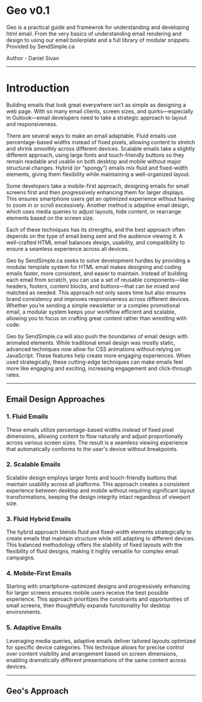 # Geo v0.1
Geo is a practical guide and framewrok for understanding and developing html email. 
From the very basics of understanding email rendering and design to using our email boilerplate and a full library of modular snippets. 
Provided by SendSimple.ca

Author - Daniel Sivan

****************************************************************************************************************************
# Introduction

Building emails that look great everywhere isn’t as simple as designing a web page. With so many email clients, screen sizes, and quirks—especially in Outlook—email developers need to take a strategic approach to layout and responsiveness.

There are several ways to make an email adaptable. Fluid emails use percentage-based widths instead of fixed pixels, allowing content to stretch and shrink smoothly across different devices. Scalable emails take a slightly different approach, using large fonts and touch-friendly buttons so they remain readable and usable on both desktop and mobile without major structural changes. Hybrid (or “spongy”) emails mix fluid and fixed-width elements, giving them flexibility while maintaining a well-organized layout.

Some developers take a mobile-first approach, designing emails for small screens first and then progressively enhancing them for larger displays. This ensures smartphone users get an optimized experience without having to zoom in or scroll excessively. Another method is adaptive email design, which uses media queries to adjust layouts, hide content, or rearrange elements based on the screen size.

Each of these techniques has its strengths, and the best approach often depends on the type of email being sent and the audience viewing it. A well-crafted HTML email balances design, usability, and compatibility to ensure a seamless experience across all devices.

Geo by SendSimple.ca seeks to solve development hurdles by providing a modular template system for HTML email makes designing and coding emails faster, more consistent, and easier to maintain. Instead of building each email from scratch, you can use a set of reusable components—like headers, footers, content blocks, and buttons—that can be mixed and matched as needed. This approach not only saves time but also ensures brand consistency and improves responsiveness across different devices. Whether you’re sending a simple newsletter or a complex promotional email, a modular system keeps your workflow efficient and scalable, allowing you to focus on crafting great content rather than wrestling with code.

Geo by SendSimple.ca will also push the boundaries of email design with animated elements. While traditional email design was mostly static, advanced techniques now allow for CSS animations without relying on JavaScript. These features help create more engaging experiences. When used strategically, these cutting-edge techniques can make emails feel more like engaging and exciting, increasing engagement and click-through rates.

****************************************************************************************************************************

## **Email Design Approaches** ##


### 1. **Fluid Emails** ###

These emails utilize percentage-based widths instead of fixed pixel dimensions, allowing content to flow naturally and adjust proportionally across various screen sizes. The result is a seamless viewing experience that automatically conforms to the user's device without breakpoints.


### 2. **Scalable Emails** ###

Scalable design employs larger fonts and touch-friendly buttons that maintain usability across all platforms. This approach creates a consistent experience between desktop and mobile without requiring significant layout transformations, keeping the design integrity intact regardless of viewport size.


### 3. **Fluid Hybrid Emails** ###
   
The hybrid approach blends fluid and fixed-width elements strategically to create emails that maintain structure while still adapting to different devices. This balanced methodology offers the stability of fixed layouts with the flexibility of fluid designs, making it highly versatile for complex email campaigns.


### 4. **Mobile-First Emails** ###
   
Starting with smartphone-optimized designs and progressively enhancing for larger screens ensures mobile users receive the best possible experience. This approach prioritizes the constraints and opportunities of small screens, then thoughtfully expands functionality for desktop environments.


### 5. **Adaptive Emails** ###

Leveraging media queries, adaptive emails deliver tailored layouts optimized for specific device categories. This technique allows for precise control over content visibility and arrangement based on screen dimensions, enabling dramatically different presentations of the same content across devices.

****************************************************************************************************************************

## Geo's Approach

